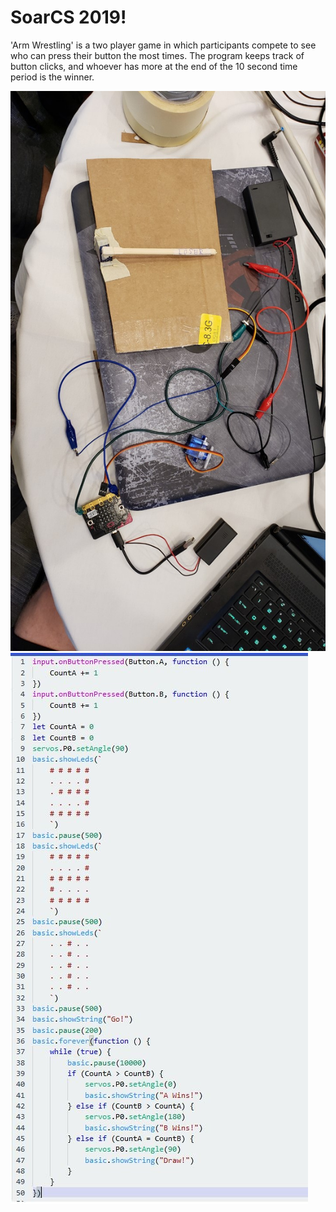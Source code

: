 # SoarCS 2019!

'Arm Wrestling' is a two player game in which participants compete to see who can press their button the most times.  The program keeps track of button clicks, and whoever has more at the end of the 10 second time period is the winner.

<!-- Note, the line below this one is what links to your screenshot, **DO NOT REMOVE** -->
![my_screenshot](./SoarCSHardware.jpg)
![](./SoarCSSoftware.jpg)
<!--
In this file, you should write a brief description of what your
project is, what you learned, and a simple screenshot of your work.

To add a screenshot, please replace `screenshot.png` with
your own screenshot.
-->

## <Arm Wrestling>


